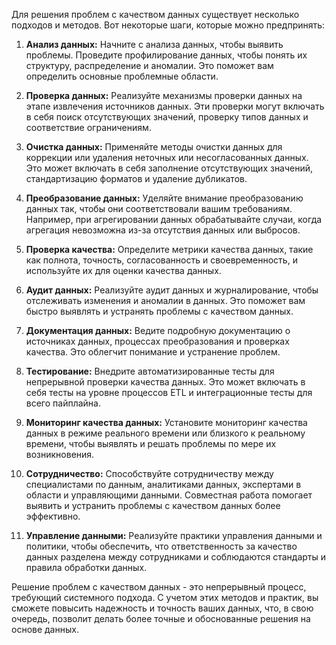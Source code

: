 Для решения проблем с качеством данных существует несколько подходов и методов. Вот некоторые шаги, которые можно предпринять:

1. **Анализ данных:** Начните с анализа данных, чтобы выявить проблемы. Проведите профилирование данных, чтобы понять их структуру, распределение и аномалии. Это поможет вам определить основные проблемные области.

2. **Проверка данных:** Реализуйте механизмы проверки данных на этапе извлечения источников данных. Эти проверки могут включать в себя поиск отсутствующих значений, проверку типов данных и соответствие ограничениям.

3. **Очистка данных:** Применяйте методы очистки данных для коррекции или удаления неточных или несогласованных данных. Это может включать в себя заполнение отсутствующих значений, стандартизацию форматов и удаление дубликатов.

4. **Преобразование данных:** Уделяйте внимание преобразованию данных так, чтобы они соответствовали вашим требованиям. Например, при агрегировании данных обрабатывайте случаи, когда агрегация невозможна из-за отсутствия данных или выбросов.

5. **Проверка качества:** Определите метрики качества данных, такие как полнота, точность, согласованность и своевременность, и используйте их для оценки качества данных.

6. **Аудит данных:** Реализуйте аудит данных и журналирование, чтобы отслеживать изменения и аномалии в данных. Это поможет вам быстро выявлять и устранять проблемы с качеством данных.

7. **Документация данных:** Ведите подробную документацию о источниках данных, процессах преобразования и проверках качества. Это облегчит понимание и устранение проблем.

8. **Тестирование:** Внедрите автоматизированные тесты для непрерывной проверки качества данных. Это может включать в себя тесты на уровне процессов ETL и интеграционные тесты для всего пайплайна.

9. **Мониторинг качества данных:** Установите мониторинг качества данных в режиме реального времени или близкого к реальному времени, чтобы выявлять и решать проблемы по мере их возникновения.

10. **Сотрудничество:** Способствуйте сотрудничеству между специалистами по данным, аналитиками данных, экспертами в области и управляющими данными. Совместная работа помогает выявить и устранить проблемы с качеством данных более эффективно.

11. **Управление данными:** Реализуйте практики управления данными и политики, чтобы обеспечить, что ответственность за качество данных разделена между сотрудниками и соблюдаются стандарты и правила обработки данных.

Решение проблем с качеством данных - это непрерывный процесс, требующий системного подхода. С учетом этих методов и практик, вы сможете повысить надежность и точность ваших данных, что, в свою очередь, позволит делать более точные и обоснованные решения на основе данных.
